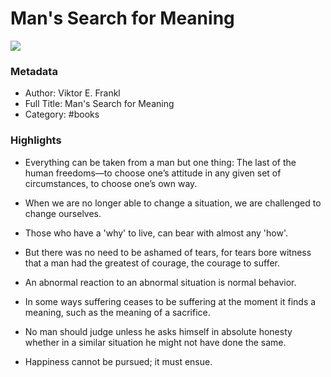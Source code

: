 # Man's Search for Meaning

![](https://m.media-amazon.com/images/I/91nkoDpJEDL.jpg)

### Metadata
 
- Author: Viktor E. Frankl
- Full Title: Man's Search for Meaning
- Category: #books

### Highlights

- Everything can be taken from a man but one thing: The last of the human freedoms—to choose one’s attitude in any given set of circumstances, to choose one’s own way.

- When we are no longer able to change a situation, we are challenged to change ourselves.

- Those who have a 'why' to live, can bear with almost any 'how'.

- But there was no need to be ashamed of tears, for tears bore witness that a man had the greatest of courage, the courage to suffer.

- An abnormal reaction to an abnormal situation is normal behavior.

- In some ways suffering ceases to be suffering at the moment it finds a meaning, such as the meaning of a sacrifice.

- No man should judge unless he asks himself in absolute honesty whether in a similar situation he might not have done the same.

- Happiness cannot be pursued; it must ensue.
